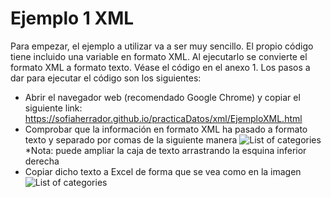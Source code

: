 # Ejemplo 1 XML

Para empezar, el ejemplo a utilizar va a ser muy sencillo. El propio código tiene incluido una variable en formato XML. Al ejecutarlo se convierte el formato XML a formato texto. Véase el código en el anexo 1.
Los pasos a dar para ejecutar el código son los siguientes:
- Abrir el navegador web (recomendado Google Chrome) y copiar el siguiente link:
<https://sofiaherrador.github.io/practicaDatos/xml/EjemploXML.html>
- Comprobar que la información en formato XML ha pasado a formato texto y separado por comas de la siguiente manera
![List of categories](https://sofiaherrador.github.io/practicaDatos/fotos/fotos/Capture%20xml%20b.PNG)
  *Nota: puede ampliar la caja de texto arrastrando la esquina inferior derecha
- Copiar dicho texto a Excel de forma que se vea como en la imagen
![List of categories](https://sofiaherrador.github.io/practicaDatos/fotos/fotos/Capture%206.PNG)
